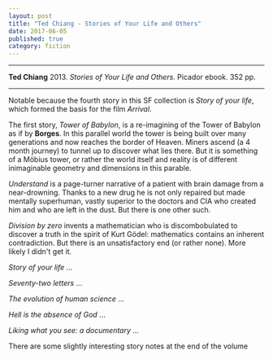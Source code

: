 ```yaml
---
layout: post
title: "Ted Chiang - Stories of Your Life and Others"
date: 2017-06-05
published: true
category: fiction
---
```


***
<b>Ted Chiang</b> 2013. _Stories of Your Life and Others_. Picador ebook. 352 pp.

***

  
Notable because the fourth story in this SF collection is _Story of your life_, which formed the basis for the film _Arrival_. 

The first story, _Tower of Babylon_,  is a re-imagining of the Tower of Babylon as if by **Borges**.  In this parallel world the tower is being built over many generations and now reaches the border of Heaven.  Miners ascend (a 4 month journey) to tunnel up to discover what lies there.  But it is something of a Möbius tower, or rather the world itself and reality is of different inimaginable geometry and dimensions in this parable.  

_Understand_ is a page-turner narrative of a patient with brain damage from a near-drowning.  Thanks to a new drug he is not only repaired but made mentally superhuman, vastly superior to the doctors and CIA who created him and who are left in the dust.  But there is one other such.

_Division by zero_ invents a mathematician who is discombobulated to discover a truth in the spirit of Kurt Gödel: mathematics contains an inherent contradiction.  But there is an unsatisfactory end (or rather none). More likely I didn't get it.

_Story of your life_ ...

_Seventy-two letters_ ...

_The evolution of human science_ ...

_Hell is the absence of God_ ...

_Liking what you see: a documentary_ ...

There are some slightly interesting story notes at the end of the volume
